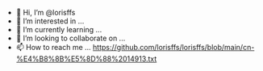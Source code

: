 - 👋 Hi, I’m @lorisffs
- 👀 I’m interested in ...
- 🌱 I’m currently learning ...
- 💞️ I’m looking to collaborate on ...
- 📫 How to reach me ...
https://github.com/lorisffs/lorisffs/blob/main/cn-%E4%B8%8B%E5%8D%88%2014913.txt
<!---
lorisffs/lorisffs is a ✨ special ✨ repository because its `README.md` (this file) appears on your GitHub profile.
You can click the Preview link to take a look at your changes.
--->
